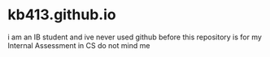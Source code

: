 # kb413.github.io
i am an IB student and ive never used github before
this repository is for my Internal Assessment in CS
do not mind me
